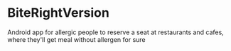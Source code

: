 # BiteRightVersion
Android app for allergic people to reserve a seat at restaurants and cafes, where they'll get meal without allergen for sure
